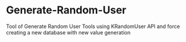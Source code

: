 # Generate-Random-User
Tool of Generate Random User Tools using KRandomUser API and force creating a new database with new value generation
